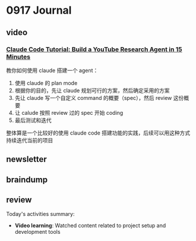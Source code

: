 # 0917 Journal

## video

### [Claude Code Tutorial: Build a YouTube Research Agent in 15 Minutes](https://www.youtube.com/watch?v=iW0lMW-Ff5I)
教你如何使用 claude 搭建一个 agent：
1. 使用 claude 的 plan mode
2. 根据你的目的，先让 claude 规划可行的方案，然后确定采用的方案
3. 先让 claude 写一个自定义 command 的概要（spec），然后 review 这份概要
4. 让 calude 按照 review 过的 spec 开始 coding
5. 最后测试和迭代

整体算是一个比较好的使用 claude code 搭建功能的实践，后续可以用这种方式持续迭代当前的项目


## newsletter


## braindump


## review

Today's activities summary:
- **Video learning**: Watched content related to project setup and development tools
